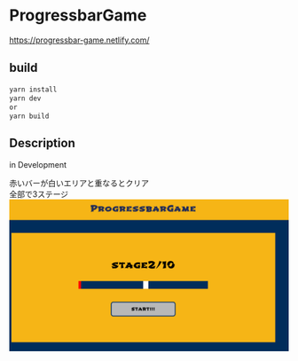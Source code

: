 # ProgressbarGame
https://progressbar-game.netlify.com/

## build

```
yarn install
yarn dev
or
yarn build
```

## Description
in Development

赤いバーが白いエリアと重なるとクリア  
全部で3ステージ  
<img src="./soruce/game.png">
